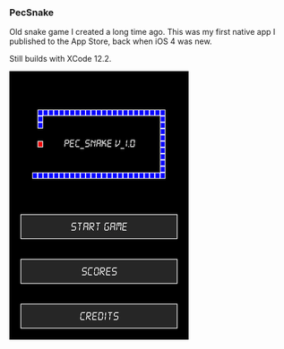 ### PecSnake

Old snake game I created a long time ago. This was my first native app I published to the App Store, back when iOS 4 was new.

Still builds with XCode 12.2.

![screenshot](default.png?raw=true "screenshot")
